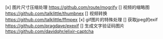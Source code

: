 [x] 图片尺寸压缩处理 https://github.com/route/mogrify
[] 视频的缩略图  https://github.com/talklittle/thumbnex
[] 视频转换 https://github.com/talklittle/ffmpex
[x] gif图片的特殊处理
[] 获取jpeg的exif  https://github.com/pragdave/exexif
[] 生成文字验证码图片 https://github.com/davidqhr/elixir-captcha
